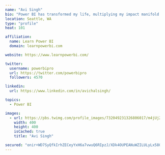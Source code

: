 ```yaml
---
name: "Avi Singh"
bio: "Power BI has transformed my life, multiplying my impact manifold. Now I am on a mission to spread the word and share the knowledge"
location: Seattle, WA
type: "profile"
heat: 101

affiliation:
  name: Learn Power BI
  domain: learnpowerbi.com

website: https://www.learnpowerbi.com/

twitter:
  username: powerbipro
  url: https://twitter.com/powerbipro
  followers: 4570

linkedin:
  url: https://www.linkedin.com/in/avichalsingh/

topics:
  - Power BI

images:
  - url: https://pbs.twimg.com/profile_images/732049231326806017/m4jUj2Lu_400x400.jpg
    width: 400
    height: 400
    isCached: true
    title: "Avi Singh"

secured: "onir+WD7SyQfkIrhZECeyYxH6a7vwuQ6RIpzJ/XDk4OUPEANuWZILULyLx58OefJTly5BQntYFr9XemMAjPe7j/YAd7fC0EzjsTq0sZCha6zNXbWs6eMtEmRzIKO2X8ePQTwjdT79kLpZpMTw59V9KU08SZLld5WVJRQaB55vi22A5E2MwWePOHLcuCQ/8vU5PsX7ByFSmHBdwhWa9/UM2MNgUZqA6cFoEkkc9p7qMgB7YL+fjZV+rIhAVKvF9DFXpOkebozr9QPSfUSQgm4mNVdA0fL3xZhQH+HtMymuCTKEW0+aeG+wZMyHC4pCwE7qXfRimJbrLnqd5Tg3Z9vQfXFdaa8k1KG1+6tW+J3otVOdt4fUra+kWB0x/v/1dkvkvZR/jUIU03ye1qtp4ktz0prGND4M26O00JY4lwn1uY=;Nq7bmBo5EvScC3SnFBIuxA=="
---
```


